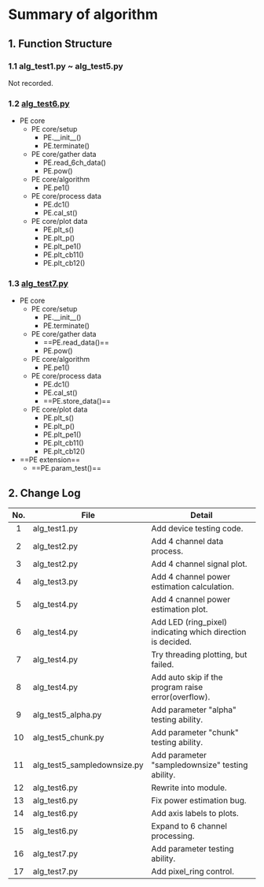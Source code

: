# Summary of algorithm

## 1. Function Structure

### 1.1 alg_test1.py ~ alg_test5.py

Not recorded.

### 1.2 [alg_test6.py](https://github.com/belongtothenight/SMRBS-ESP32/blob/main/algorithm/alg_test6.py)

- PE core
  - PE core/setup
    - PE.\_\_init__()
    - PE.terminate()
  - PE core/gather data
    - PE.read_6ch_data()
    - PE.pow()
  - PE core/algorithm
    - PE.pe1()
  - PE core/process data
    - PE.dc1()
    - PE.cal_st()
  - PE core/plot data
    - PE.plt_s()
    - PE.plt_p()
    - PE.plt_pe1()
    - PE.plt_cb11()
    - PE.plt_cb12()

### 1.3 [alg_test7.py](https://github.com/belongtothenight/SMRBS-ESP32/blob/main/algorithm/alg_test7.py)

- PE core
  - PE core/setup
    - PE.\_\_init__()
    - PE.terminate()
  - PE core/gather data
    - ==PE.read_data()==
    - PE.pow()
  - PE core/algorithm
    - PE.pe1()
  - PE core/process data
    - PE.dc1()
    - PE.cal_st()
    - ==PE.store_data()==
  - PE core/plot data
    - PE.plt_s()
    - PE.plt_p()
    - PE.plt_pe1()
    - PE.plt_cb11()
    - PE.plt_cb12()
- ==PE extension==
  - ==PE.param_test()==

## 2. Change Log

| No. | File                        | Detail                                                      |
| :-: | --------------------------- | ----------------------------------------------------------- |
|  1  | alg_test1.py                | Add device testing code.                                    |
|  2  | alg_test2.py                | Add 4 channel data process.                                 |
|  3  | alg_test2.py                | Add 4 channel signal plot.                                  |
|  4  | alg_test3.py                | Add 4 channel power estimation calculation.                 |
|  5  | alg_test4.py                | Add 4 cnannel power estimation plot.                        |
|  6  | alg_test4.py                | Add LED (ring_pixel) indicating which direction is decided. |
|  7  | alg_test4.py                | Try threading plotting, but failed.                         |
|  8  | alg_test4.py                | Add auto skip if the program raise error(overflow).         |
|  9  | alg_test5_alpha.py          | Add parameter "alpha" testing ability.                      |
| 10  | alg_test5_chunk.py          | Add parameter "chunk" testing ability.                      |
| 11  | alg_test5_sampledownsize.py | Add parameter "sampledownsize" testing ability.             |
| 12  | alg_test6.py                | Rewrite into module.                                        |
| 13  | alg_test6.py                | Fix power estimation bug.                                   |
| 14  | alg_test6.py                | Add axis labels to plots.                                   |
| 15  | alg_test6.py                | Expand to 6 channel processing.                             |
| 16  | alg_test7.py                | Add parameter testing ability.                              |
| 17  | alg_test7.py                | Add pixel_ring control.                                     |
